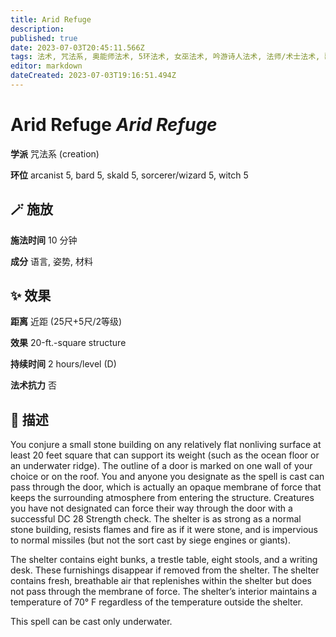 ```yaml
---
title: Arid Refuge
description: 
published: true
date: 2023-07-03T20:45:11.566Z
tags: 法术, 咒法系, 奥能师法术, 5环法术, 女巫法术, 吟游诗人法术, 法师/术士法术, 歌者法术, creation
editor: markdown
dateCreated: 2023-07-03T19:16:51.494Z
---
```


# **Arid Refuge** *Arid Refuge*

**学派** 咒法系 (creation) 

**环位** arcanist 5, bard 5, skald 5, sorcerer/wizard 5, witch 5

## 🪄 施放

**施法时间** 10 分钟

**成分** 语言, 姿势, 材料

## ✨ 效果  

**距离** 近距 (25尺+5尺/2等级) 

**效果** 20-ft.-square structure 

**持续时间** 2 hours/level (D) 

**法术抗力** 否

## 📖 描述

You conjure a small stone building on any relatively flat nonliving surface at least 20 feet square that can support its weight (such as the ocean floor or an underwater ridge). The outline of a door is marked on one wall of your choice or on the roof. You and anyone you designate as the spell is cast can pass through the door, which is actually an opaque membrane of force that keeps the surrounding atmosphere from entering the structure. Creatures you have not designated can force their way through the door with a successful DC 28 Strength check. The shelter is as strong as a normal stone building, resists flames and fire as if it were stone, and is impervious to normal missiles (but not the sort cast by siege engines or giants).

 The shelter contains eight bunks, a trestle table, eight stools, and a writing desk. These furnishings disappear if removed from the shelter. The shelter contains fresh, breathable air that replenishes within the shelter but does not pass through the membrane of force. The shelter&rsquo;s interior maintains a temperature of 70&deg; F regardless of the temperature outside the shelter.

This spell can be cast only underwater.
    